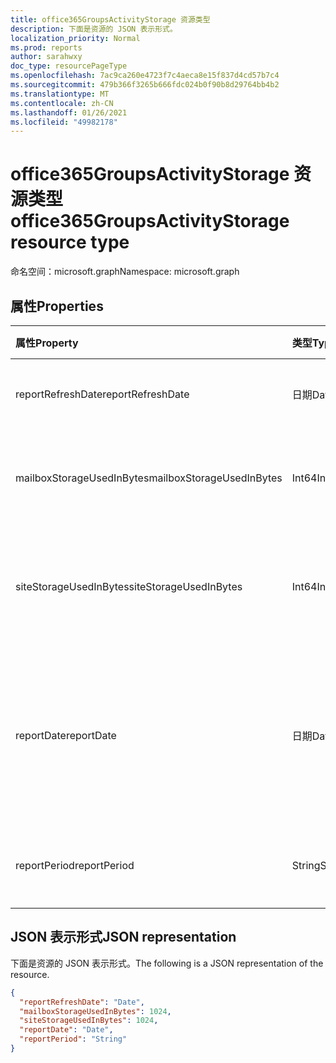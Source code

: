 ```yaml
---
title: office365GroupsActivityStorage 资源类型
description: 下面是资源的 JSON 表示形式。
localization_priority: Normal
ms.prod: reports
author: sarahwxy
doc_type: resourcePageType
ms.openlocfilehash: 7ac9ca260e4723f7c4aeca8e15f837d4cd57b7c4
ms.sourcegitcommit: 479b366f3265b666fdc024b0f90b8d29764bb4b2
ms.translationtype: MT
ms.contentlocale: zh-CN
ms.lasthandoff: 01/26/2021
ms.locfileid: "49982178"
---
```

# <a name="office365groupsactivitystorage-resource-type"></a><span data-ttu-id="0f1bf-103">office365GroupsActivityStorage 资源类型</span><span class="sxs-lookup"><span data-stu-id="0f1bf-103">office365GroupsActivityStorage resource type</span></span>

<span data-ttu-id="0f1bf-104">命名空间：microsoft.graph</span><span class="sxs-lookup"><span data-stu-id="0f1bf-104">Namespace: microsoft.graph</span></span>

## <a name="properties"></a><span data-ttu-id="0f1bf-105">属性</span><span class="sxs-lookup"><span data-stu-id="0f1bf-105">Properties</span></span>

| <span data-ttu-id="0f1bf-106">属性</span><span class="sxs-lookup"><span data-stu-id="0f1bf-106">Property</span></span>                  | <span data-ttu-id="0f1bf-107">类型</span><span class="sxs-lookup"><span data-stu-id="0f1bf-107">Type</span></span>   | <span data-ttu-id="0f1bf-108">说明</span><span class="sxs-lookup"><span data-stu-id="0f1bf-108">Description</span></span>                              |
| :------------------------ | :----- | ---------------------------------------- |
| <span data-ttu-id="0f1bf-109">reportRefreshDate</span><span class="sxs-lookup"><span data-stu-id="0f1bf-109">reportRefreshDate</span></span>         | <span data-ttu-id="0f1bf-110">日期</span><span class="sxs-lookup"><span data-stu-id="0f1bf-110">Date</span></span>   | <span data-ttu-id="0f1bf-111">内容的最新日期。</span><span class="sxs-lookup"><span data-stu-id="0f1bf-111">The latest date of the content.</span></span>          |
| <span data-ttu-id="0f1bf-112">mailboxStorageUsedInBytes</span><span class="sxs-lookup"><span data-stu-id="0f1bf-112">mailboxStorageUsedInBytes</span></span> | <span data-ttu-id="0f1bf-113">Int64</span><span class="sxs-lookup"><span data-stu-id="0f1bf-113">Int64</span></span>  | <span data-ttu-id="0f1bf-114">组邮箱中使用的存储。</span><span class="sxs-lookup"><span data-stu-id="0f1bf-114">The storage used in group mailbox.</span></span>       |
| <span data-ttu-id="0f1bf-115">siteStorageUsedInBytes</span><span class="sxs-lookup"><span data-stu-id="0f1bf-115">siteStorageUsedInBytes</span></span>    | <span data-ttu-id="0f1bf-116">Int64</span><span class="sxs-lookup"><span data-stu-id="0f1bf-116">Int64</span></span>  | <span data-ttu-id="0f1bf-117">SharePoint 文档库中使用的存储。</span><span class="sxs-lookup"><span data-stu-id="0f1bf-117">The storage used in SharePoint document library.</span></span> |
| <span data-ttu-id="0f1bf-118">reportDate</span><span class="sxs-lookup"><span data-stu-id="0f1bf-118">reportDate</span></span>                | <span data-ttu-id="0f1bf-119">日期</span><span class="sxs-lookup"><span data-stu-id="0f1bf-119">Date</span></span>   | <span data-ttu-id="0f1bf-120">Exchange 和 SharePoint 使用的存储的快照日期。</span><span class="sxs-lookup"><span data-stu-id="0f1bf-120">The snapshot date for Exchange and SharePoint used storage.</span></span> |
| <span data-ttu-id="0f1bf-121">reportPeriod</span><span class="sxs-lookup"><span data-stu-id="0f1bf-121">reportPeriod</span></span>              | <span data-ttu-id="0f1bf-122">String</span><span class="sxs-lookup"><span data-stu-id="0f1bf-122">String</span></span> | <span data-ttu-id="0f1bf-123">报告涵盖的天数。</span><span class="sxs-lookup"><span data-stu-id="0f1bf-123">The number of days the report covers.</span></span>    |

## <a name="json-representation"></a><span data-ttu-id="0f1bf-124">JSON 表示形式</span><span class="sxs-lookup"><span data-stu-id="0f1bf-124">JSON representation</span></span>

<span data-ttu-id="0f1bf-125">下面是资源的 JSON 表示形式。</span><span class="sxs-lookup"><span data-stu-id="0f1bf-125">The following is a JSON representation of the resource.</span></span>

<!-- {
  "blockType": "resource",
  "@odata.type": "microsoft.graph.office365GroupsActivityStorage"
} -->

```json
{
  "reportRefreshDate": "Date", 
  "mailboxStorageUsedInBytes": 1024, 
  "siteStorageUsedInBytes": 1024, 
  "reportDate": "Date", 
  "reportPeriod": "String"
}
```


